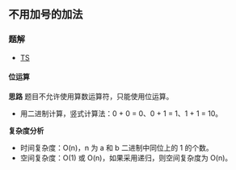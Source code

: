 ## 不用加号的加法
### 题解
+ [TS](../../ts/lcci/1701.ts)

#### 位运算
**思路**
题目不允许使用算数运算符，只能使用位运算。
+ 用二进制计算，竖式计算法：0 + 0 = 0、0 + 1 = 1、1 + 1 = 10。

**复杂度分析**
+ 时间复杂度：O(n)，n 为 a 和 b 二进制中同位上的 1 的个数。
+ 空间复杂度：O(1) 或 O(n)，如果采用递归，则空间复杂度为 O(n)。